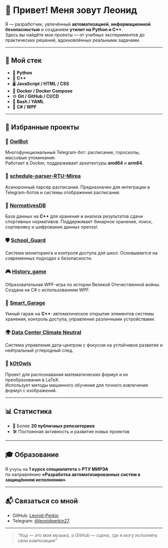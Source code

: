 # 👋 Привет! Меня зовут Леонид

Я — разработчик, увлечённый **автоматизацией**, **информационной безопасностью** и созданием **утилит на Python и C++**.  
Здесь вы найдёте мои проекты — от учебных экспериментов до практических решений, вдохновлённых реальными задачами.

---
## 🔧 Мой стек

- 🐍 **Python**
- 🧱 **C++**
- 🖥️ **JavaScript / HTML / CSS** 
- 🐳 **Docker / Docker Compose** 
- ⚙️ **Git / GitHub / CI/CD** 
- 🐧 **Bash / YAML**
- 🧩 **C# / WPF**

---
## 🚀 Избранные проекты

### 🤖 [OwlBot](https://github.com/Leonid-Perkin/OwlBot)  
Многофункциональный Telegram-бот: расписание, гороскопы, массовые упоминания.  
Работает в Docker, поддерживает архитектуры **amd64** и **arm64**.
### 📅 [schedule-parser-RTU-Mirea](https://github.com/Leonid-Perkin/schedule-parser-RTU-Mirea)  
Асинхронный парсер расписания. Предназначен для интеграции в Telegram-ботов и системы отображения расписания.
### 💪 [NormativesDB](https://github.com/Leonid-Perkin/NormativesDB)  
База данных на **C++** для хранения и анализа результатов сдачи спортивных нормативов. Поддерживает бинарное хранение, поиск, сортировку и шифрование данных openssl.
### 🛡️ [School_Guard](https://github.com/Leonid-Perkin/School_Guard)  
Система мониторинга и контроля доступа для школ. Основывается на современных подходах к безопасности.
### 🎮 [History_game](https://github.com/Leonid-Perkin/History_game)  
Образовательная WPF-игра по истории Великой Отечественной войны.  
Создана на C# с использованием WPF.
### 🚗 [Smart_Garage](https://github.com/Leonid-Perkin/Smart_Garage)  
Умный гараж на **C++**: автоматическое открытие элементов системы хранения, контроль доступа, управление различными устройствами.
### 🌍 [Data Center Climate Neutral](https://github.com/Leonid-Perkin/Data_center_management_system_with_a_neutral_climate_footprint)  
Система управления дата-центром с фокусом на устойчивое развитие и нейтральный углеродный след.
### 📐 [kOtOwls](https://github.com/Leonid-Perkin/kOtOwls)  
Проект для распознавания математических формул и их преобразования в LaTeX.  
Использует методы машинного обучения для точного извлечения формул с изображений.  

---
## 📊 Статистика

- 🔭 Более **20 публичных репозиториев**
- 🛠️ Постоянная активность и развитие новых проектов

---
## 🎓 Образование

Я учусь на **1 курсе специалитета** в **РТУ МИРЭА**  
по направлению **«Разработка автоматизированных систем в защищённом исполнении»**.

---
## 📬 Связаться со мной

- GitHub: [Leonid-Perkin](https://github.com/Leonid-Perkin)  
- Telegram: [@leonidperkin27](https://t.me/leonidperkin27)
---

> _“Код — это моя музыка, а GitHub — сцена, где я могу исполнять свои композиции”_
